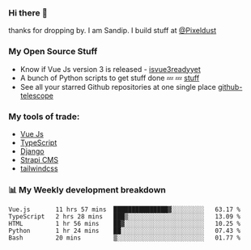 ### Hi there 👋

thanks for dropping by.
I am Sandip. I build stuff at [@Pixeldust](github.com/pixeldust-in/)

###  **My Open Source Stuff**

 - Know if Vue Js version 3 is released -  [isvue3readyyet](https://github.com/sandiprb/isvue3readyyet)
 - A bunch of Python scripts to get stuff done 💤 💤 [stuff](https://github.com/sandiprb/stuff)
 - See all your starred Github repositories at one single place [github-telescope](https://github.com/sandiprb/github-telescope)



###  **My tools of trade:**
 - [Vue Js](https://github.com/vuejs/vue/)
 - [TypeScript](https://github.com/microsoft/TypeScript)
 - [Django](github.com/django/django)
 - [Strapi CMS](github.com/strapi/strapi)
 - [tailwindcss](https://github.com/tailwindlabs/tailwindcss)


###  📊 **My Weekly development breakdown**
<!--START_SECTION:waka-->
```text
Vue.js       11 hrs 57 mins  ███████████████▓░░░░░░░░░   63.17 % 
TypeScript   2 hrs 28 mins   ███▒░░░░░░░░░░░░░░░░░░░░░   13.09 % 
HTML         1 hr 56 mins    ██▓░░░░░░░░░░░░░░░░░░░░░░   10.25 % 
Python       1 hr 24 mins    ██░░░░░░░░░░░░░░░░░░░░░░░   07.43 % 
Bash         20 mins         ▒░░░░░░░░░░░░░░░░░░░░░░░░   01.77 % 
```
<!--END_SECTION:waka-->
